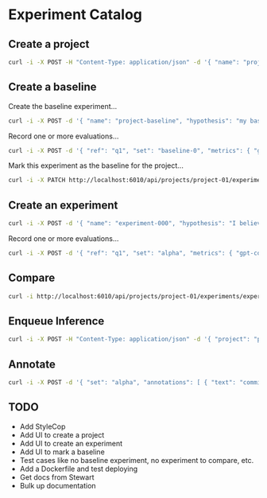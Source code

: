 # Experiment Catalog

## Create a project

```bash
curl -i -X POST -H "Content-Type: application/json" -d '{ "name": "project-03" }' http://localhost:6010/api/projects
```

## Create a baseline

Create the baseline experiment...

```bash
curl -i -X POST -d '{ "name": "project-baseline", "hypothesis": "my baseline" }' -H "Content-Type: application/json" http://localhost:6010/api/projects/project-01/experiments
```

Record one or more evaluations...

```bash
curl -i -X POST -d '{ "ref": "q1", "set": "baseline-0", "metrics": { "gpt-coherance": { "value": 2 }, "gpt-relevance": { "value": 3 }, "gpt-correctness": { "value": 2 } } }' -H "Content-Type: application/json" http://localhost:6010/api/projects/project-01/experiments/pelasne-baseline/results
```

Mark this experiment as the baseline for the project...

```bash
curl -i -X PATCH http://localhost:6010/api/projects/project-01/experiments/project-baseline/baseline
```

## Create an experiment

```bash
curl -i -X POST -d '{ "name": "experiment-000", "hypothesis": "I believe decreasing the temperature will give better results." }' -H "Content-Type: application/json" http://localhost:6010/api/projects/project-01/experiments
```

Record one or more evaluations...

```bash
curl -i -X POST -d '{ "ref": "q1", "set": "alpha", "metrics": { "gpt-coherance": { "value": 3 }, "gpt-relevance": { "value": 2 }, "gpt-correctness": { "value": 3 } } }' -H "Content-Type: application/json" http://localhost:6010/api/projects/project-01/experiments/experiment-000/results
```

## Compare

```bash
curl -i http://localhost:6010/api/projects/project-01/experiments/experiment-000/compare
```

## Enqueue Inference

```bash
curl -i -X POST -H "Content-Type: application/json" -d '{ "project": "project-01", "experiment": "experiment-000", "set": "both", "datasources": ["test"], "iterations": 3 }' http://localhost:6030/api/queues/pelasne
```

## Annotate

```bash
curl -i -X POST -d '{ "set": "alpha", "annotations": [ { "text": "commit 3746hf", "uri": "https://dev.azure.com/commit" } ] }' -H "Content-Type: application/json" http://localhost:6010/api/projects/project-01/experiments/pelasne-01/results
```

## TODO

- Add StyleCop
- Add UI to create a project
- Add UI to create an experiment
- Add UI to mark a baseline
- Test cases like no baseline experiment, no experiment to compare, etc.
- Add a Dockerfile and test deploying
- Get docs from Stewart
- Bulk up documentation
